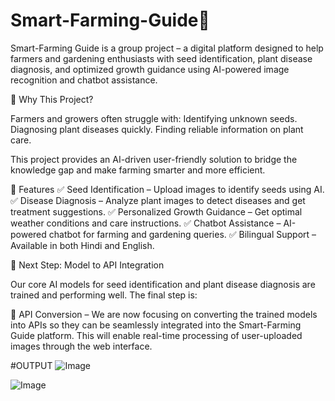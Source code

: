 # Smart-Farming-Guide🌱
Smart-Farming Guide is a group project – a digital platform designed to help farmers and gardening enthusiasts with seed identification, plant disease diagnosis, and optimized growth guidance using AI-powered image recognition and chatbot assistance.


🌾 Why This Project?

Farmers and growers often struggle with:
Identifying unknown seeds.
Diagnosing plant diseases quickly.
Finding reliable information on plant care.

This project provides an AI-driven user-friendly solution to bridge the knowledge gap and make farming smarter and more efficient.

🚀 Features
✅ Seed Identification – Upload images to identify seeds using AI.
✅ Disease Diagnosis – Analyze plant images to detect diseases and get treatment suggestions.
✅ Personalized Growth Guidance – Get optimal weather conditions and care instructions.
✅ Chatbot Assistance – AI-powered chatbot for farming and gardening queries.
✅ Bilingual Support – Available in both Hindi and English.


🧩 Next Step: Model to API Integration

Our core AI models for seed identification and plant disease diagnosis are trained and performing well.
The final step is:

🔗 API Conversion –
We are now focusing on converting the trained models into APIs so they can be seamlessly integrated into the Smart-Farming Guide platform. This will enable real-time processing of user-uploaded images through the web interface.


#OUTPUT
![Image](https://github.com/user-attachments/assets/3a77000c-e207-403b-aa6a-226c8b414235)

![Image](https://github.com/user-attachments/assets/10585f11-cfba-488f-8348-17b192225b61)
